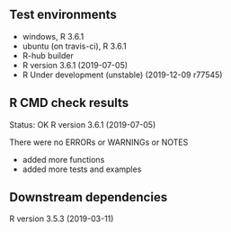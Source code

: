 ## Test environments
* windows, R 3.6.1
* ubuntu (on travis-ci), R 3.6.1
* R-hub builder
* R version 3.6.1 (2019-07-05)
* R Under development (unstable) (2019-12-09 r77545)

## R CMD check results
Status: OK
R version 3.6.1 (2019-07-05)

There were no ERRORs or WARNINGs or NOTES

  * added more functions
  * added more tests and examples

## Downstream dependencies
R version 3.5.3 (2019-03-11)

